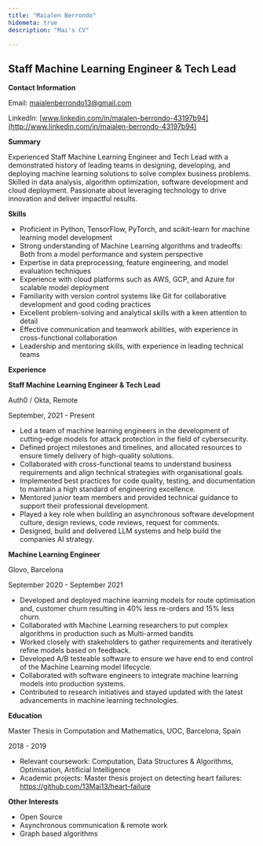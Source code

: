 ```yaml
---
title: "Maialen Berrondo"
hidemeta: true
description: "Mai's CV"

---
```


## Staff Machine Learning Engineer & Tech Lead

**Contact Information**

Email: maialenberrondo13@gmail.com

LinkedIn: [www.linkedin.com/in/maialen-berrondo-43197b94](http://www.linkedin.com/in/maialen-berrondo-43197b94)

**Summary**

Experienced Staff Machine Learning Engineer and Tech Lead with a demonstrated history of leading teams in designing, developing, and deploying machine learning solutions to solve complex business problems. Skilled in data analysis, algorithm optimization, software development and cloud deployment. Passionate about leveraging technology to drive innovation and deliver impactful results.

**Skills**

- Proficient in Python, TensorFlow, PyTorch, and scikit-learn for machine learning model development
- Strong understanding of Machine Learning algorithms and tradeoffs: Both from a model performance and system perspective
- Expertise in data preprocessing, feature engineering, and model evaluation techniques
- Experience with cloud platforms such as AWS, GCP, and Azure for scalable model deployment
- Familiarity with version control systems like Git for collaborative development and good coding practices
- Excellent problem-solving and analytical skills with a keen attention to detail
- Effective communication and teamwork abilities, with experience in cross-functional collaboration
- Leadership and mentoring skills, with experience in leading technical teams

**Experience**

**Staff Machine Learning Engineer & Tech Lead**

Auth0 / Okta, Remote

September, 2021 - Present

- Led a team of machine learning engineers in the development of cutting-edge models for attack protection in the field of cybersecurity.
- Defined project milestones and timelines, and allocated resources to ensure timely delivery of high-quality solutions.
- Collaborated with cross-functional teams to understand business requirements and align technical strategies with organisational goals.
- Implemented best practices for code quality, testing, and documentation to maintain a high standard of engineering excellence.
- Mentored junior team members and provided technical guidance to support their professional development.
- Played a key role when building an asynchronous software development culture, design reviews, code reviews, request for comments.
- Designed, build and delivered LLM systems and help build the companies AI strategy.

**Machine Learning Engineer**

Glovo, Barcelona

September 2020 - September 2021

- Developed and deployed machine learning models for route optimisation and, customer churn resulting in 40% less re-orders and 15% less churn.
- Collaborated with Machine Learning researchers to put complex algorithms in production such as Multi-armed bandits
- Worked closely with stakeholders to gather requirements and iteratively refine models based on feedback.
- Developed A/B testeable software to ensure we have end to end control of the Machine Learning model lifecycle.
- Collaborated with software engineers to integrate machine learning models into production systems.
- Contributed to research initiatives and stayed updated with the latest advancements in machine learning technologies.

**Education**

Master Thesis in Computation and Mathematics, UOC, Barcelona, Spain

2018 - 2019

- Relevant coursework: Computation, Data Structures & Algorithms, Optimisation, Artificial Intelligence
- Academic projects: Master thesis project on detecting heart failures: https://github.com/13Mai13/heart-failure

**Other Interests**

- Open Source
- Asynchronous communication & remote work
- Graph based algorithms
